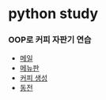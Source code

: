 # python study

### OOP로 커피 자판기 연습
- [메일](16_oop_coffee_machine/main.py)
- [메뉴판](16_oop_coffee_machine/menu.py)
- [커피 생성](16_oop_coffee_machine/coffee_maker.py)
- [동전](16_oop_coffee_machine/money_machine.py)